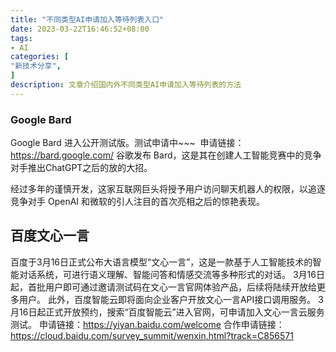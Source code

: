 ```yaml
---
title: "不同类型AI申请加入等待列表入口"
date: 2023-03-22T16:46:52+08:00
tags:
- AI
categories: [
"新技术分享",
]
description: 文章介绍国内外不同类型AI申请加入等待列表的方法
---
```


### Google Bard

Google Bard 进入公开测试版。测试申请中~~~ ​​​
申请链接：https://bard.google.com/
谷歌发布 Bard，这是其在创建人工智能竞赛中的竞争对手推出ChatGPT之后的放的大招。

经过多年的谨慎开发，这家互联网巨头将授予用户访问聊天机器人的权限，以追逐竞争对手 OpenAI 和微软的引人注目的首次亮相之后的惊艳表现。

## 百度文心一言
百度于3月16日正式公布大语言模型“文心一言”，这是一款基于人工智能技术的智能对话系统，可进行语义理解、智能问答和情感交流等多种形式的对话。
3月16日起，首批用户即可通过邀请测试码在文心一言官网体验产品，后续将陆续开放给更多用户。
此外，百度智能云即将面向企业客户开放文心一言API接口调用服务。
3月16日起正式开放预约，搜索“百度智能云”进入官网，可申请加入文心一言云服务测试。
申请链接：https://yiyan.baidu.com/welcome
合作申请链接：https://cloud.baidu.com/survey_summit/wenxin.html?track=C856571

